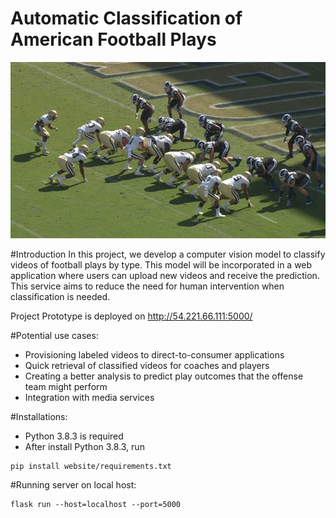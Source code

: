 # Automatic Classification of American Football Plays

![alt text](./website/static/photo/Team.png)

#Introduction
In this project, we develop a computer vision model to classify videos of 
football plays by type. This model will be incorporated in a web application 
where users can upload new videos and receive the prediction. 
This service aims to reduce the need for human intervention when classification 
is needed.

Project Prototype is deployed on http://54.221.66.111:5000/

#Potential use cases:
* Provisioning labeled videos to direct-to-consumer applications
* Quick retrieval of classified videos for coaches and players
* Creating a better analysis to predict play outcomes that the offense team might perform
* Integration with media services

#Installations:
* Python 3.8.3 is required
* After install Python 3.8.3, run
```console
pip install website/requirements.txt
```
#Running server on local host:

```console
flask run --host=localhost --port=5000
```
